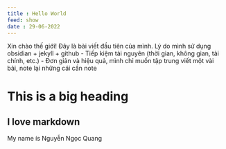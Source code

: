 ```yaml
---
title : Hello World
feed: show
date : 29-06-2022
---
```


Xin chào thế giới!
Đây là bài viết đầu tiên của mình.
Lý do mình sử dụng obsidian + jekyll + github
	- Tiếp kiệm tài nguyên (thời gian, không gian, tài chính, etc.) 
	- Đơn giản và hiệu quả, mình chỉ muốn tập trung viết một vài bài, note lại những cái cần note

# This is a big heading
## I love markdown 
My name ís Nguyễn Ngọc Quang